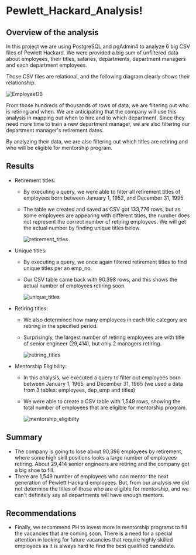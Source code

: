 # Pewlett_Hackard_Analysis!
## Overview of the analysis
In this project we are using PostgreSQL and pgAdmin4 to analyze 6 big CSV files of Pewlett Hackard. We were provided a big sum of unfiltered data about employees, their titles, salaries, departments, department managers and each department employees. 

Those CSV files are relational, and the following diagram clearly shows their relationship.

![EmployeeDB](https://user-images.githubusercontent.com/89214854/140274349-f6557fe3-2a15-47e2-9737-a69a8756e767.png)


From those hundreds of thousands of rows of data, we are filtering out who is retiring and when. We are anticipating that the company will use this analysis in mapping out when to hire and to which department. Since they need more time to train a new department manager, we are also filtering our department manager's retirement dates.

By analyzing their data, we are also filtering out which titles are retiring and who will be eligible for mentorship program.

## Results
* Retirement titles:

  - By executing a query, we were able to filter all retirement titles of employees born between January 1, 1952, and December 31, 1995.
  - The table we created and saved as CSV got 133,776 rows, but as some employees are appearing with different titles, the number does not represent the correct number of retiring employees. We will get the actual number by finding unique titles below.
      
     ![retirement_titles](https://user-images.githubusercontent.com/89214854/140274454-e15441e5-a361-40a4-9bcf-db8e35ddd2b3.png)
 
    
* Unique titles:

  - By executing a query, we once again filtered retirement titles to find unique titles per an emp_no.
  - Our CSV table came back with 90.398 rows, and this shows the actual number of employees retiring soon.
      
      ![unique_titles](https://user-images.githubusercontent.com/89214854/140274515-57794dc3-4efa-45bf-8468-c2d1e16c6584.png)

    
* Retiring titles:

  - We also determined how many employees in each title category are retiring in the specified period.
  - Surprisingly, the largest number of retiring employees are with title of senior engineer (29,414), but only 2 managers retiring.
      
      ![retiring_titles](https://user-images.githubusercontent.com/89214854/140274590-6347f2ec-50fb-40fa-884a-1f78bc3aa082.png)


* Mentorship Eligibility:

  - In this analysis, we executed a query to filter out employees born between January 1, 1965, and December 31, 1965 (we used a data from 3 tables: employees, dep_emp and titles)
  - We were able to create a CSV table with 1,549 rows, showing the total number of employees that are eligible for mentorship program.
      
     ![mentorship_eligibilty](https://user-images.githubusercontent.com/89214854/140274636-76fd82f1-ecff-4cdb-8499-8385079b9bb1.png)
 

## Summary
   * The company is going to lose about 90,398 employees by retirement, where some high skill positions looks a large number of employees retiring. About 29,414 senior engineers are retiring and the company got a big shoe to fill.
   * There are 1,549 number of employees who can mentor the next generation of Pewlett Hackard employees. But, from our analysis we did not determine the titles of those who are eligible for mentorship, and we can't definitely say all departments will have enough mentors.

## Recommendations
   * Finally, we recommend PH to invest more in mentorship programs to fill the vacancies that are coming soon. There is a need for a special attention in looking for future vacancies that require highly skilled employees as it is always hard to find the best qualified candidate.

     

